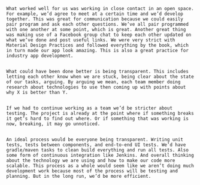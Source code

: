 	What worked well for us was working in close contact in an open space. For example, we’d agree to meet at a certain time and we’d develop together. This was great for communication because we could easily pair program and ask each other questions. We’ve all pair programmed with one another at some point, which is great. Another great thing was making use of a Facebook group chat to keep each other updated on what we’ve done and post useful links. We were very strict with Material Design Practices and followed everything by the book, which in turn made our app look amazing. This is also a great practice for industry app development.


	What could have been done better is being transparent. This includes letting each other know when we are stuck, being clear about the state of our tasks, arguing. By arguing we mean, each team member doing research about technologies to use then coming up with points about why X is better than Y.


	If we had to continue working as a team we’d be stricter about testing. The project is already at the point where if something breaks it get’s hard to find out where. Or if something that was working is now, breaking, it may go unnoticed. 


	An ideal process would be everyone being transparent. Writing unit tests, tests between components, and end-to-end UI tests. We’d have gradle/maven tasks to clean build everything and run all tests. Also some form of continuous integration like Jenkins. And overall thinking about the technology we are using and how to make our code more scalable. This process as a whole would seem like we aren’t doing much development work because most of the process will be testing and planning. But in the long run, we’d be more efficient. 
